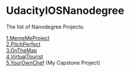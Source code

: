 # UdacityIOSNanodegree

The list of Nanodegree Projects:

[1.MemeMeProject](https://github.com/AmalTawfeik/UdacityIOSNanodegree/blob/master/MemeMeProject/README.md)<br />
[2.PitchPerfect](https://github.com/AmalTawfeik/UdacityIOSNanodegree/blob/master/PitchPerfectProject/README.md)<br />
[3.OnTheMap](https://github.com/AmalTawfeik/UdacityIOSNanodegree/blob/master/OnTheMapProject/README.md)<br />
[4.VirtualTourist](https://github.com/AmalTawfeik/UdacityIOSNanodegree/blob/master/VirtualTouristProject/README.md)<br />
[5.YourOwnChef](https://github.com/AmalTawfeik/UdacityIOSNanodegree/blob/master/YourOwnChef/README.md) (My Capstone Project)
